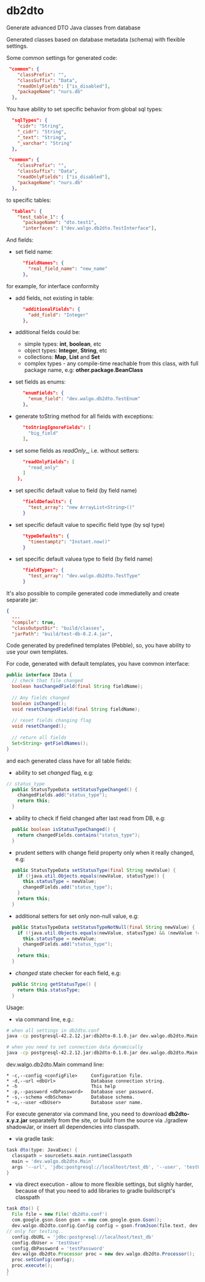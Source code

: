 # db2dto

Generate advanced DTO Java classes from database

Generated classes based on database metadata (schema) with flexible settings.

Some common settings for generated code:

```json
 "common": {
    "classPrefix": "",
    "classSuffix": "Data",
    "readOnlyFields": ["is_disabled"],
    "packageName": "nurs.db"
  },
```


You have ability to set specific behavior from global sql types:

```json
  "sqlTypes": {
    "cidr": "String",
    "_cidr": "String",
    "_text": "String",
    "_varchar": "String"
  },
```


```json
 "common": {
    "classPrefix": "",
    "classSuffix": "Data",
    "readOnlyFields": ["is_disabled"],
    "packageName": "nurs.db"
  },
```

to specific tables:

```json
  "tables": {
    "test_table_1": {
      "packageName": "dto.test1",
      "interfaces": ["dev.walgo.db2dto.TestInterface"],
```

And fields:

  * set field name:

```json
      "fieldNames": {
        "real_field_name": "new_name"
      },
```
for example, for interface conformity


  * add fields, not existing in table:

```json
      "additionalFields": {
        "add_field": "Integer"
      },
```

  * additional fields could be:
    * simple types: **int**, **boolean**, etc
    * object types: **Integer**, **String**, etc
    * collections: **Map**, **List** and **Set**
    * complex types - any compile-time reachable from this class, with full package name, e.g: **other.package.BeanClass**
  

  * set fields as enums:

```json
      "enumFields": {
        "enum_field": "dev.walgo.db2dto.TestEnum"
      },
```

  * generate toString method for all fields with exceptions:

```json
      "toStringIgnoreFields": [
        "big_field"
      ],
```


  * set some fields as _readOnly__, i.e. without setters:

```json
      "readOnlyFields": [
        "read_only"
      ]
    },
```

  * set specific default value to field (by field name)

```json
      "fieldDefaults": {
        "test_array": "new ArrayList<String>()"
      }
```

  * set specific default value to specific field type (by sql type)

```json
      "typeDefaults": {
        "timestamptz": "Instant.now()"
      }
```

  * set specific default valuea type to field (by field name)

```json
      "fieldTypes": {
        "test_array": "dev.walgo.db2dto.TestType"
      }
```


It's also possible to compile generated code immediatelly and create separate jar:

```json
{
  ...
  "compile": true,
  "classOutputDir": "build/classes",
  "jarPath": "build/test-db-0.2.4.jar",
```

Code generated by predefined templates (Pebble), so, you have ability to use your own templates.

For code, generated with default templates, you have common interface:

```java
public interface IData {
  // check that file changed
  boolean hasChangedField(final String fieldName);
  
  // Any fields changed
  boolean isChanged();
  void resetChangedField(final String fieldName);
  
  // reset fields changing flag
  void resetChanged();
  
  // return all fields 
  Set<String> getFieldNames();
}
```

and each generated class have for all table fields:

  * ability to set _changed_ flag, e.g:

```java
// status_type
  public StatusTypeData setStatusTypeChanged() {
    changedFields.add("status_type");
    return this;
  }
```

  * ability to check if field changed after last read from DB, e.g:
  
```java
  public boolean isStatusTypeChanged() {
    return changedFields.contains("status_type");
  }
```

  * prudent setters with change field property only when it really changed, e.g:
  

```java
  public StatusTypeData setStatusType(final String newValue) {
    if (!java.util.Objects.equals(newValue, statusType)) {
      this.statusType = newValue;
      changedFields.add("status_type");
    }
    return this;
  }
```

  * additional setters for set only non-null value, e.g:
  
```java
  public StatusTypeData setStatusTypeNotNull(final String newValue) {
    if (!java.util.Objects.equals(newValue, statusType) && (newValue != null)) {
      this.statusType = newValue;
      changedFields.add("status_type");
    }
    return this;
  }
```

  * _changed_ state checker for each field, e.g:
  

```java
  public String getStatusType() {
    return this.statusType;
  }
```

Usage:

  * via command line, e.g.:
```sh
# when all settings in db2dto.conf
java -cp postgresql-42.2.12.jar:db2dto-0.1.0.jar dev.walgo.db2dto.Main
```

```sh
# when you need to set connection data dynamically
java -cp postgresql-42.2.12.jar:db2dto-0.1.0.jar dev.walgo.db2dto.Main --url jdbc:postgresql://localhost/test_db --user testUser --password testPassword
```

dev.walgo.db2dto.Main command line:

    * -c,--config <configFile>     Configuration file.
    * -d,--url <dbUrl>             Database connection string.
    * -h                           This help
    * -p,--password <dbPassword>   Database user password.
    * -s,--schema <dbSchema>       Database schema.
    * -u,--user <dbUser>           Database user name.

For execute generator via command line, you need to download **db2dto-x.y.z.jar** separatelly from the site, or build from the source via ./gradlew shadowJar, or insert all dependencies into classpath.


  * via gradle task:

```groovy
task dto(type: JavaExec) {
  classpath = sourceSets.main.runtimeClasspath
  main = 'dev.walgo.db2dto.Main'
  args '--url', 'jdbc:postgresql://localhost/test_db', '--user', 'testUser', '--password', 'testPassword'
}
```

  * via direct execution - allow to more flexible settings, but slighly harder, because of that you need to add libraries to gradle buildscript's classpath
  
```groovy
task dto() {
  File file = new File('db2dto.conf')
  com.google.gson.Gson gson = new com.google.gson.Gson();
  dev.walgo.db2dto.config.Config config = gson.fromJson(file.text, dev.walgo.db2dto.config.Config.class);
// only for testing..
  config.dbURL = 'jdbc:postgresql://localhost/test_db'
  config.dbUser = 'testUser'
  config.dbPassword = 'testPassword'
  dev.walgo.db2dto.Processor proc = new dev.walgo.db2dto.Processor();
  proc.setConfig(config);
  proc.execute();
} 
`


